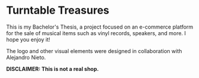 # Turntable Treasures

This is my Bachelor's Thesis, a project focused on an e-commerce platform for the sale of musical items such as vinyl records, speakers, and more. I hope you enjoy it!

The logo and other visual elements were designed in collaboration with Alejandro Nieto.

**DISCLAIMER: This is not a real shop.**
